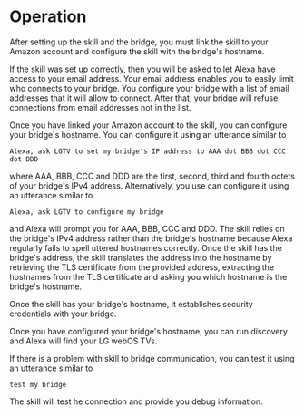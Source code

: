 # Operation

After setting up the skill and the bridge, you must link the skill to your Amazon account and configure the skill with the bridge's hostname.

If the skill was set up correctly, then you will be asked to let Alexa have access to your email address. Your email address enables you to easily limit who connects to your bridge. You configure your bridge with a list of email addresses that it will allow to connect. After that, your bridge will refuse connections from email addresses not in the list.

Once you have linked your Amazon account to the skill, you can configure your bridge's hostname. You can configure it using an utterance similar to

`Alexa, ask LGTV to set my bridge's IP address to AAA dot BBB dot CCC dot DDD`

where AAA, BBB, CCC and DDD are the first, second, third and fourth octets of your bridge's IPv4 address. Alternatively, you use can configure it using an utterance similar to

`Alexa, ask LGTV to configure my bridge`

and Alexa will prompt you for AAA, BBB, CCC and DDD. The skill relies on the bridge's IPv4 address rather than the bridge's hostname because Alexa regularly fails to spell uttered hostnames correctly. Once the skill has the bridge's address, the skill translates the address into the hostname by retrieving the TLS certificate from the provided address, extracting the hostnames from the TLS certificate and asking you which hostname is the bridge's hostname.

Once the skill has your bridge's hostname, it establishes security credentials with your bridge.

Once you have configured your bridge's hostname, you can run discovery and Alexa will find your LG webOS TVs.

If there is a problem with skill to bridge communication, you can test it using an utterance similar to

`test my bridge`

The skill will test he connection and provide you debug information.

